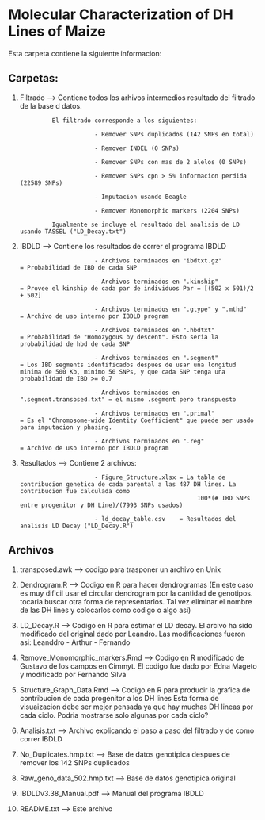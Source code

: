 # Molecular Characterization of DH Lines of Maize

Esta carpeta contiene la siguiente informacion:

## Carpetas:
01. Filtrado --> Contiene todos los arhivos intermedios resultado del filtrado de la base d datos.

                 El filtrado corresponde a los siguientes:
                 
                             - Remover SNPs duplicados (142 SNPs en total)
                             
                             - Remover INDEL (0 SNPs)
                             
                             - Remover SNPs con mas de 2 alelos (0 SNPs)
                             
                             - Remover SNPs cpn > 5% informacion perdida (22589 SNPs)
                             
                             - Imputacion usando Beagle 
                             
                             - Remover Monomorphic markers (2204 SNPs)
                             
                 Igualmente se incluye el resultado del analisis de LD usando TASSEL ("LD_Decay.txt")
                 

02. IBDLD    --> Contiene los resultados de correr el programa IBDLD

                             - Archivos terminados en "ibdtxt.gz"          = Probabilidad de IBD de cada SNP
                             
                             - Archivos terminados en ".kinship"           = Provee el kinship de cada par de individuos Par = [(502 x 501)/2 + 502]
                             
                             - Archivos terminados en ".gtype" y ".mthd"   = Archivo de uso interno por IBDLD program
                             
                             - Archivos terminados en ".hbdtxt"            = Probabilidad de "Homozygous by descent". Esto seria la probabilidad de hbd de cada SNP
                             
                             - Archivos terminados en ".segment"           = Los IBD segments identificados despues de usar una longitud minima de 500 Kb, minimo 50 SNPs, y que cada SNP tenga una probabilidad de IBD >= 0.7
                             
                             - Archivos terminados en ".segment.transosed.txt" = el mismo .segment pero transpuesto
                             
                             - Archivos terminados en ".primal"            = Es el "Chromosome-wide Identity Coefficient" que puede ser usado para imputacion y phasing.
                             
                             - Archivos terminados en ".reg"               = Archivo de uso interno por IBDLD program
                             
                             
03. Resultados  --> Contiene 2 archivos:

                             - Figure_Structure.xlsx = La tabla de contribucion genetica de cada parental a las 487 DH lines. La contribucion fue calculada como
                                                          100*(# IBD SNPs entre progenitor y DH Line)/(7993 SNPs usados)
                                                          
                             - ld_decay_table.csv    = Resultados del analisis LD Decay ("LD_Decay.R")
                             



## Archivos

1. transposed.awk                  --> codigo para trasponer un archivo en Unix

2. Dendrogram.R                    --> Codigo en R para hacer dendrogramas (En este caso es muy dificil usar el circular dendrogram por la cantidad de genotipos. tocaria buscar otra forma de representarlos. Tal vez eliminar el nombre de las DH lines y colocarlos como codigo o algo asi)

3. LD_Decay.R                      --> Codigo en R para estimar el LD decay. El arcivo ha sido modificado del original dado por Leandro. Las modificaciones fueron asi: Leanddro - Arthur - Fernando

4. Remove_Monomorphic_markers.Rmd  --> Codigo en R modificado de Gustavo de los campos en Cimmyt. El codigo fue dado por Edna Mageto y modificado por Fernando Silva

5. Structure_Graph_Data.Rmd        --> Codigo en R para producir la grafica de contribucion de cada progenitor a los DH lines
                                                 Esta forma de visuaizacion debe ser mejor pensada ya que hay muchas DH lineas por cada ciclo. Podria mostrarse solo algunas por cada ciclo?
                                                 
6. Analisis.txt                    --> Archivo explicando el paso a paso del filtrado y de como correr IBDLD

7. No_Duplicates.hmp.txt           --> Base de datos genotipica despues de remover los 142 SNPs duplicados

8. Raw_geno_data_502.hmp.txt       --> Base de datos genotipica original

9. IBDLDv3.38_Manual.pdf           --> Manual del programa IBDLD

10. README.txt                     --> Este archivo
